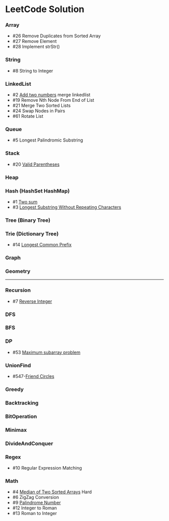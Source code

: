 # LeetCode Solution

### Array
  - #26 Remove Duplicates from Sorted Array 
  - #27 Remove Element 
  - #28 Implement strStr() 
### String
  - #8 String to Integer
### LinkedList
  - #2 [Add two numbers](http://blog.csdn.net/cuit/article/details/78505880) merge linkedlist
  - #19 Remove Nth Node From End of List 
  - #21 Merge Two Sorted Lists
  - #24 Swap Nodes in Pairs 
  - #61 Rotate List
### Queue
  - #5 Longest Palindromic Substring
### Stack
  - #20 [Valid Parentheses](http://blog.csdn.net/cuit/article/details/78573941)
### Heap
### Hash (HashSet HashMap)
  - #1 [Two sum](http://blog.csdn.net/cuit/article/details/78505630)
  - #3 [Longest Substring Without Repeating Characters](http://blog.csdn.net/cuit/article/details/78506294)
### Tree (Binary Tree)
### Trie (Dictionary Tree)
  - #14 [Longest Common Prefix](http://blog.csdn.net/cuit/article/details/78556278)
### Graph
### Geometry
---
### Recursion
  - #7 [Reverse Integer](http://blog.csdn.net/cuit/article/details/78509086)
### DFS
### BFS
### DP
  - #53 [Maximum subarray problem](http://blog.csdn.net/cuit/article/details/78572326)
### UnionFind
  - #547-[Friend Circles](SolutionByOrder/../0547-FriendCircles.md)
### Greedy
### Backtracking
### BitOperation
### Minimax
### DivideAndConquer
### Regex
  - #10 Regular Expression Matching
### Math
  - #4 [Median of Two Sorted Arrays](http://blog.csdn.net/cuit/article/details/78506332) Hard
  - #6 ZigZag Conversion  
  - #9 [Palindrome Number](http://blog.csdn.net/cuit/article/details/78516512)
  - #12 Integer to Roman
  - #13 Roman to Integer

